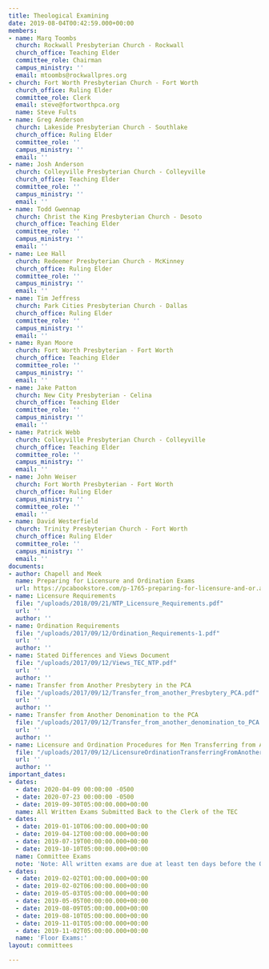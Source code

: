 ```yaml
---
title: Theological Examining
date: 2019-08-04T00:42:59.000+00:00
members:
- name: Marq Toombs
  church: Rockwall Presbyterian Church - Rockwall
  church_office: Teaching Elder
  committee_role: Chairman
  campus_ministry: ''
  email: mtoombs@rockwallpres.org
- church: Fort Worth Presbyterian Church - Fort Worth
  church_office: Ruling Elder
  committee_role: Clerk
  email: steve@fortworthpca.org
  name: Steve Fults
- name: Greg Anderson
  church: Lakeside Presbyterian Church - Southlake
  church_office: Ruling Elder
  committee_role: ''
  campus_ministry: ''
  email: ''
- name: Josh Anderson
  church: Colleyville Presbyterian Church - Colleyville
  church_office: Teaching Elder
  committee_role: ''
  campus_ministry: ''
  email: ''
- name: Todd Gwennap
  church: Christ the King Presbyterian Church - Desoto
  church_office: Teaching Elder
  committee_role: ''
  campus_ministry: ''
  email: ''
- name: Lee Hall
  church: Redeemer Presbyterian Church - McKinney
  church_office: Ruling Elder
  committee_role: ''
  campus_ministry: ''
  email: ''
- name: Tim Jeffress
  church: Park Cities Presbyterian Church - Dallas
  church_office: Ruling Elder
  committee_role: ''
  campus_ministry: ''
  email: ''
- name: Ryan Moore
  church: Fort Worth Presbyterian - Fort Worth
  church_office: Teaching Elder
  committee_role: ''
  campus_ministry: ''
  email: ''
- name: Jake Patton
  church: New City Presbyterian - Celina
  church_office: Teaching Elder
  committee_role: ''
  campus_ministry: ''
  email: ''
- name: Patrick Webb
  church: Colleyville Presbyterian Church - Colleyville
  church_office: Teaching Elder
  committee_role: ''
  campus_ministry: ''
  email: ''
- name: John Weiser
  church: Fort Worth Presbyterian - Fort Worth
  church_office: Ruling Elder
  campus_ministry: ''
  committee_role: ''
  email: ''
- name: David Westerfield
  church: Trinity Presbyterian Church - Fort Worth
  church_office: Ruling Elder
  committee_role: ''
  campus_ministry: ''
  email: ''
documents:
- author: Chapell and Meek
  name: Preparing for Licensure and Ordination Exams
  url: https://pcabookstore.com/p-1765-preparing-for-licensure-and-or.aspx
- name: Licensure Requirements
  file: "/uploads/2018/09/21/NTP_Licensure_Requirements.pdf"
  url: ''
  author: ''
- name: Ordination Requirements
  file: "/uploads/2017/09/12/Ordination_Requirements-1.pdf"
  url: ''
  author: ''
- name: Stated Differences and Views Document
  file: "/uploads/2017/09/12/Views_TEC_NTP.pdf"
  url: ''
  author: ''
- name: Transfer from Another Presbytery in the PCA
  file: "/uploads/2017/09/12/Transfer_from_another_Presbytery_PCA.pdf"
  url: ''
  author: ''
- name: Transfer from Another Denomination to the PCA
  file: "/uploads/2017/09/12/Transfer_from_another_denomination_to_PCA.pdf"
  url: ''
  author: ''
- name: Licensure and Ordination Procedures for Men Transferring from Another Denomination
  file: "/uploads/2017/09/12/LicensureOrdinationTransferringFromAnotherDenomination.pdf"
  url: ''
  author: ''
important_dates:
- dates:
  - date: 2020-04-09 00:00:00 -0500
  - date: 2020-07-23 00:00:00 -0500
  - date: 2019-09-30T05:00:00.000+00:00
  name: All Written Exams Submitted Back to the Clerk of the TEC
- dates:
  - date: 2019-01-10T06:00:00.000+00:00
  - date: 2019-04-12T00:00:00.000+00:00
  - date: 2019-07-19T00:00:00.000+00:00
  - date: 2019-10-10T05:00:00.000+00:00
  name: Committee Exams
  note: 'Note: All written exams are due at least ten days before the Oral exam dates.'
- dates:
  - date: 2019-02-02T01:00:00.000+00:00
  - date: 2019-02-02T06:00:00.000+00:00
  - date: 2019-05-03T05:00:00.000+00:00
  - date: 2019-05-05T00:00:00.000+00:00
  - date: 2019-08-09T05:00:00.000+00:00
  - date: 2019-08-10T05:00:00.000+00:00
  - date: 2019-11-01T05:00:00.000+00:00
  - date: 2019-11-02T05:00:00.000+00:00
  name: 'Floor Exams:'
layout: committees

---
```

